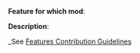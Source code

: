 **Feature for which mod**:

**Description**:

_See [Features Contribution Guidelines](https://github.com/JessebotX/StardewMods/blob/master/contributing.md#issues)